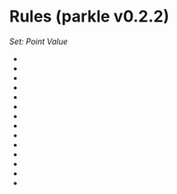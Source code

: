 Rules (parkle v0.2.2)
=====================

*Set: Point Value*

- [1]: 100
- [5]: 50

- [1, 1, 1]: 300
- [2, 2, 2]: 200
- [3, 3, 3]: 300
- [4, 4, 4]: 400
- [5, 5, 5]: 500
- [6, 6, 6]: 600

- [n, n, n, n]: 1000
- [n, n, n, n, n]: 2000
- [n, n, n, n, n, n]: 3000

- [a, a, b, b, c, c]: 1500
- [a, a, a, b, b, b]: 1500
- [1, 2, 3, 4, 5, 6]: 3000

